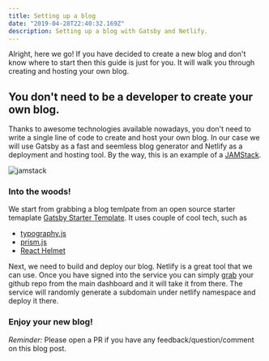 ```yaml
---
title: Setting up a blog
date: "2019-04-28T22:40:32.169Z"
description: Setting up a blog with Gatsby and Netlify.
---
```


Alright, here we go! If you have decided to create a new blog and don't know where to start then this guide is just for you. It will walk you through creating and hosting your own blog.

## You don't need to be a developer to create your own blog.

Thanks to awesome technologies available nowadays, you don't need to write a single line of code to create and host your own blog. In our case we will use Gatsby as a fast and seemless blog generator and Netlify as a deployment and hosting tool. By the way, this is an example of a [JAMStack](https://jamstack.org/).

![jamstack](https://cdn-images-1.medium.com/max/1600/1*r7CGZP27jtJxZDkJ-f0VjA.jpeg "JAMStack")


### Into the woods!

We start from grabbing a blog temlpate from an open source starter temaplate [Gatsby Starter Template](https://github.com/gatsbyjs/gatsby-starter-blog). It uses couple of cool tech, such as

* [typography.js](https://kyleamathews.github.io/typography.js/)
* [prism.js](https://prismjs.com/)
* [React Helmet](https://github.com/nfl/react-helmet)

Next, we need to build and deploy our blog. Netlify is a great tool that we can use. Once you have signed into the service you can simply [grab](https://app.netlify.com/start) your github repo from the main dashboard and it will take it from there.
The service will randomly generate a subdomain under netlify namespace and deploy it there.

### Enjoy your new blog!

*Reminder:* Please open a PR if you have any feedback/question/comment on this blog post.